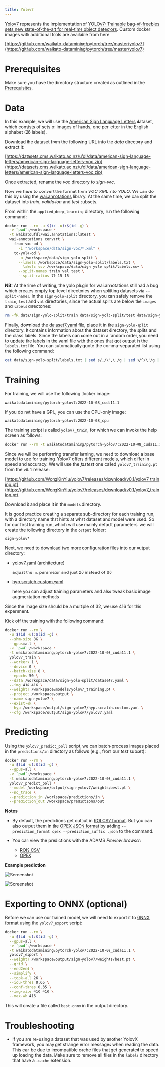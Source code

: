 ```yaml
---
title: Yolov7
---
```


[Yolov7](https://github.com/WongKinYiu/yolov7) represents the implementation of 
[YOLOv7: Trainable bag-of-freebies sets new state-of-the-art for real-time object detectors](https://arxiv.org/abs/2207.02696). 
Custom docker images with additional tools are available from here:

[https://github.com/waikato-datamining/pytorch/tree/master/yolov7](https://github.com/waikato-datamining/pytorch/tree/master/yolov7)


# Prerequisites
Make sure you have the directory structure created as outlined in the [Prerequisites](../prerequisites.md).


# Data

In this example, we will use the [American Sign Language Letters](https://datasets.cms.waikato.ac.nz/ufdl/american-sign-language-letters/)
dataset, which consists of sets of images of hands, one per letter in the English alphabet (26 labels).

Download the dataset from the following URL into the *data* directory and extract it:

[https://datasets.cms.waikato.ac.nz/ufdl/data/american-sign-language-letters/american-sign-language-letters-voc.zip](https://datasets.cms.waikato.ac.nz/ufdl/data/american-sign-language-letters/american-sign-language-letters-voc.zip)

Once extracted, rename the *voc* directory to *sign-voc*.

Now we have to convert the format from *VOC XML* into *YOLO*. We can do this by using the 
[wai.annotations](https://github.com/waikato-ufdl/wai-annotations) library. 
At the same time, we can split the dataset into *train*, *validation* and *test* subsets.

From within the `applied_deep_learning` directory, run the following command:

```bash
docker run --rm -u $(id -u):$(id -g) \
  -v `pwd`:/workspace \
  -t waikatoufdl/wai.annotations:latest \
  wai-annotations convert \
    from-voc-od \
      -i "/workspace/data/sign-voc/*.xml" \
    to-yolo-od \
      -o /workspace/data/sign-yolo-split \
      --labels /workspace/data/sign-yolo-split/labels.txt \
      --labels-csv /workspace/data/sign-yolo-split/labels.csv \
      --split-names train val test \
      --split-ratios 70 15 15
```

**NB:** At the time of writing, the yolo plugin for wai.annotations still had a bug which 
creates empty top-level directories when splitting datasets via `--split-names`. In the 
`sign-yolo-split` directory, you can safely remove the `train`, `test` and `val` directories, 
since the actual splits are below the `images` and `labels` directories:

```bash
rm -fR data/sign-yolo-split/train data/sign-yolo-split/test data/sign-yolo-split/val
```

Finally, download the [dataset7.yaml](img/dataset7.yaml) file, place it in the `sign-yolo-split`
directory. It contains information about the dataset directory, the splits and the class labels.
Since the labels can come out in a random order, you need to update the labels in the yaml file
with the ones that got output in the `labels.txt` file. You can automatically quote the
comma-separated list using the following command:

```bash
cat data/sign-yolo-split/labels.txt | sed s/,/\',\'/g | sed s/^/\'/g | sed s/$/\'/g
```


# Training

For training, we will use the following docker image:

```
waikatodatamining/pytorch-yolov7:2022-10-08_cuda11.1
```

If you do not have a GPU, you can use the CPU-only image:

```
waikatodatamining/pytorch-yolov7:2022-10-08_cpu
```

The training script is called `yolov7_train`, for which we can invoke the help screen as follows:

```bash
docker run --rm -t waikatodatamining/pytorch-yolov7:2022-10-08_cuda11.1 yolov7_train --help 
```

Since we will be performing transfer larning, we need to download a base model to use for training. 
Yolov7 offers different models, which differ in speed and accuracy. We will use the *fastest* one 
called `yolov7_training.pt` from the `v0.1` release:

[https://github.com/WongKinYiu/yolov7/releases/download/v0.1/yolov7_training.pt](https://github.com/WongKinYiu/yolov7/releases/download/v0.1/yolov7_training.pt)

Download it and place it in the `models` directory.

It is good practice creating a separate sub-directory for each training run, with a directory name that hints at
what dataset and model were used. So for our first training run, which will use mainly default parameters, we will 
create the following directory in the `output` folder:

```
sign-yolov7
```

Next, we need to download two more configuration files into our output directory:

* [yolov7.yaml](https://raw.githubusercontent.com/WongKinYiu/yolov7/072f76c72c641c7a1ee482e39f604f6f8ef7ee92/cfg/training/yolov7.yaml) (architecture)

    adjust the `nc` parameter and just 26 instead of 80

* [hyp.scratch.custom.yaml](https://raw.githubusercontent.com/WongKinYiu/yolov7/072f76c72c641c7a1ee482e39f604f6f8ef7ee92/data/hyp.scratch.custom.yaml) 

    here you can adjust training parameters and also tweak basic image augmentation methods

Since the image size should be a multiple of 32, we use 416 for this experiment.

Kick off the training with the following command:

```bash
docker run --rm \
  -u $(id -u):$(id -g) \
  --shm-size 8G \
  --gpus=all \
  -v `pwd`:/workspace \
  -t waikatodatamining/pytorch-yolov7:2022-10-08_cuda11.1 \
  yolov7_train \
  --workers 1 \
  --device 0 \
  --batch-size 8 \
  --epochs 50 \
  --data /workspace/data/sign-yolo-split/dataset7.yaml \
  --img 416 416 \
  --weights /workspace/models/yolov7_training.pt \
  --project /workspace/output \
  --name sign-yolov7 \
  --exist-ok \
  --hyp /workspace/output/sign-yolov7/hyp.scratch.custom.yaml \
  --cfg /workspace/output/sign-yolov7/yolov7.yaml
```


# Predicting

Using the `yolov7_predict_poll` script, we can batch-process images placed in the `predictions/in` directory
as follows (e.g., from our *test* subset): 

```bash
docker run --rm \
  -u $(id -u):$(id -g) \
  --gpus=all \
  -v `pwd`:/workspace \
  -t waikatodatamining/pytorch-yolov7:2022-10-08_cuda11.1 \
  yolov7_predict_poll \
  --model /workspace/output/sign-yolov7/weights/best.pt \
  --no_trace \
  --prediction_in /workspace/predictions/in \
  --prediction_out /workspace/predictions/out
```

**Notes** 

* By default, the predictions get output in [ROI CSV format](https://github.com/waikato-ufdl/wai-annotations-roi).
  But you can also output them in the [OPEX JSON format](https://github.com/WaikatoLink2020/objdet-predictions-exchange-format) 
  by adding `--prediction_format opex --prediction_suffix .json` to the command.

* You can view the predictions with the ADAMS *Preview browser*:
  
    * [ROIS CSV](../../previewing_predictions/#objdet_rois)
    * [OPEX](../../previewing_predictions/#objdet_opex)


**Example prediction**

![Screenshot](img/yolov7-A2_jpg.rf.e4d1f7a2679ab0140ad27a794db563c9.jpg) 

![Screenshot](img/yolov7-I3_jpg.rf.13d13da81962b86db3705de1b79f984a.jpg)


# Exporting to ONNX (optional)

Before we can use our trained model, we will need to export it to [ONNX format](https://onnx.ai/)
using the `yolov7_export` script:

```bash
docker run --rm \
  -u $(id -u):$(id -g) \
  --gpus=all \
  -v `pwd`:/workspace \
  -t waikatodatamining/pytorch-yolov7:2022-10-08_cuda11.1 \
  yolov7_export \
  --weights /workspace/output/sign-yolov7/weights/best.pt \
  --grid \
  --end2end \
  --simplify \
  --topk-all 26 \
  --iou-thres 0.65 \
  --conf-thres 0.35 \
  --img-size 416 416 \
  --max-wh 416
```

This will create a file called `best.onnx` in the output directory.


# Troubleshooting

* If you are re-using a dataset that was used by another YolovX framework, you
  may get strange error messages when reading the data. This can be due to 
  incompatible cache files that get generated to speed up loading the data. 
  Make sure to remove all files in the `labels` directory that have a `.cache` 
  extension.
  